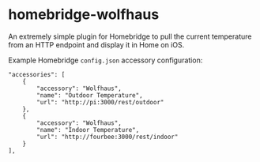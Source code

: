 # homebridge-wolfhaus

An extremely simple plugin for Homebridge to pull the current temperature from an HTTP endpoint and display it in Home on iOS.

Example Homebridge `config.json` accessory configuration:

```
"accessories": [
    {
        "accessory": "Wolfhaus",
        "name": "Outdoor Temperature",
        "url": "http://pi:3000/rest/outdoor"
    },
    {
        "accessory": "Wolfhaus",
        "name": "Indoor Temperature",
        "url": "http://fourbee:3000/rest/indoor"
    }
],
```
